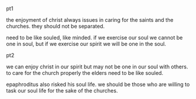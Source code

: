pt1

the enjoyment of christ always issues in caring
for the saints and the churches. they should not be separated.

need to be like souled, like minded. if we exercise our soul we cannot be
one in soul, but if we exercise our spirit we will be one in the soul.

pt2

we can enjoy christ in our spirit but may not be one in our soul with others. to care for the church properly the elders need to be like souled.

epaphroditus also risked his soul life. we should be those who are willing to task our soul life for the sake of the churches.
